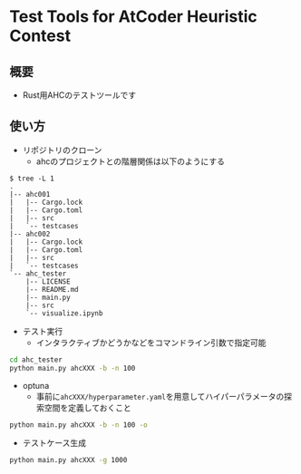 # Test Tools for AtCoder Heuristic Contest
## 概要
- Rust用AHCのテストツールです

## 使い方
- リポジトリのクローン
    - ahcのプロジェクトとの階層関係は以下のようにする
```
$ tree -L 1
.
|-- ahc001
|   |-- Cargo.lock
|   |-- Cargo.toml
|   |-- src
|   `-- testcases
|-- ahc002
|   |-- Cargo.lock
|   |-- Cargo.toml
|   |-- src
|   `-- testcases
`-- ahc_tester
    |-- LICENSE
    |-- README.md
    |-- main.py
    |-- src
    `-- visualize.ipynb
```
- テスト実行
    - インタラクティブかどうかなどをコマンドライン引数で指定可能
```bash
cd ahc_tester
python main.py ahcXXX -b -n 100
```
- optuna
    - 事前に`ahcXXX/hyperparameter.yaml`を用意してハイパーパラメータの探索空間を定義しておくこと
```bash
python main.py ahcXXX -b -n 100 -o
```
- テストケース生成
```bash
python main.py ahcXXX -g 1000
```